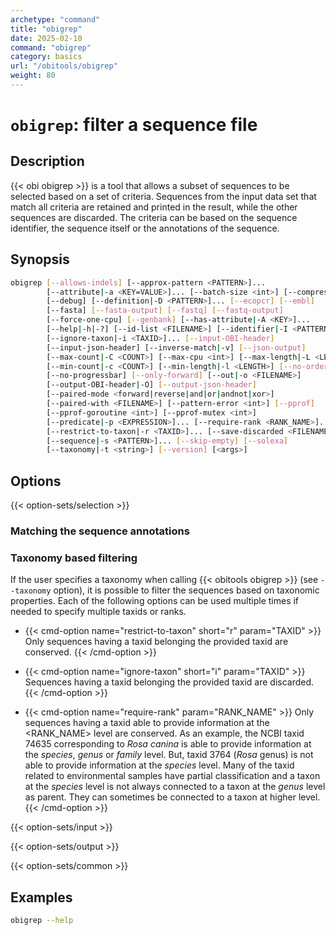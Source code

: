```yaml
---
archetype: "command"
title: "obigrep"
date: 2025-02-10
command: "obigrep"
category: basics
url: "/obitools/obigrep"
weight: 80
---
```


# `obigrep`: filter a sequence file

## Description 

{{< obi obigrep >}} is a tool that allows a subset of sequences to be selected based on a set of criteria. Sequences from the input data set that match all criteria are retained and printed in the result, while the other sequences are discarded. The criteria can be based on the sequence identifier, the sequence itself or the annotations of the sequence.

## Synopsis

```bash
obigrep [--allows-indels] [--approx-pattern <PATTERN>]...
        [--attribute|-a <KEY=VALUE>]... [--batch-size <int>] [--compress|-Z]
        [--debug] [--definition|-D <PATTERN>]... [--ecopcr] [--embl]
        [--fasta] [--fasta-output] [--fastq] [--fastq-output]
        [--force-one-cpu] [--genbank] [--has-attribute|-A <KEY>]...
        [--help|-h|-?] [--id-list <FILENAME>] [--identifier|-I <PATTERN>]...
        [--ignore-taxon|-i <TAXID>]... [--input-OBI-header]
        [--input-json-header] [--inverse-match|-v] [--json-output]
        [--max-count|-C <COUNT>] [--max-cpu <int>] [--max-length|-L <LENGTH>]
        [--min-count|-c <COUNT>] [--min-length|-l <LENGTH>] [--no-order]
        [--no-progressbar] [--only-forward] [--out|-o <FILENAME>]
        [--output-OBI-header|-O] [--output-json-header]
        [--paired-mode <forward|reverse|and|or|andnot|xor>]
        [--paired-with <FILENAME>] [--pattern-error <int>] [--pprof]
        [--pprof-goroutine <int>] [--pprof-mutex <int>]
        [--predicate|-p <EXPRESSION>]... [--require-rank <RANK_NAME>]...
        [--restrict-to-taxon|-r <TAXID>]... [--save-discarded <FILENAME>]
        [--sequence|-s <PATTERN>]... [--skip-empty] [--solexa]
        [--taxonomy|-t <string>] [--version] [<args>]
```

## Options

{{< option-sets/selection >}}

### Matching the sequence annotations

### Taxonomy based filtering

If the user specifies a taxonomy when calling {{< obitools obigrep >}} (see `--taxonomy` option), it is possible to filter the sequences based on taxonomic properties. Each of the following options can be used multiple times if needed to specify multiple taxids or ranks.

- {{< cmd-option name="restrict-to-taxon" short="r" param="TAXID" >}}
  Only sequences having a taxid belonging the provided taxid are conserved.
  {{< /cmd-option >}}

- {{< cmd-option name="ignore-taxon" short="i" param="TAXID" >}}
  Sequences having a taxid belonging the provided taxid are discarded.
  {{< /cmd-option >}}

- {{< cmd-option name="require-rank" param="RANK_NAME" >}}
  Only sequences having a taxid able to provide information at the <RANK_NAME> level are conserved.
  As an example, the NCBI taxid 74635 corresponding to *Rosa canina* is able to provide information at the *species*, *genus* or *family* level. But, taxid 3764 (*Rosa* genus) is not able to provide information at the *species* level. Many of the taxid related to environmental samples have partial classification and a taxon at the *species* level is not always connected to a taxon at the *genus* level as parent. They can sometimes be connected to a taxon at higher level. 
  {{< /cmd-option >}}

{{< option-sets/input >}}

{{< option-sets/output >}}

{{< option-sets/common >}}

## Examples

```bash
obigrep --help
```
